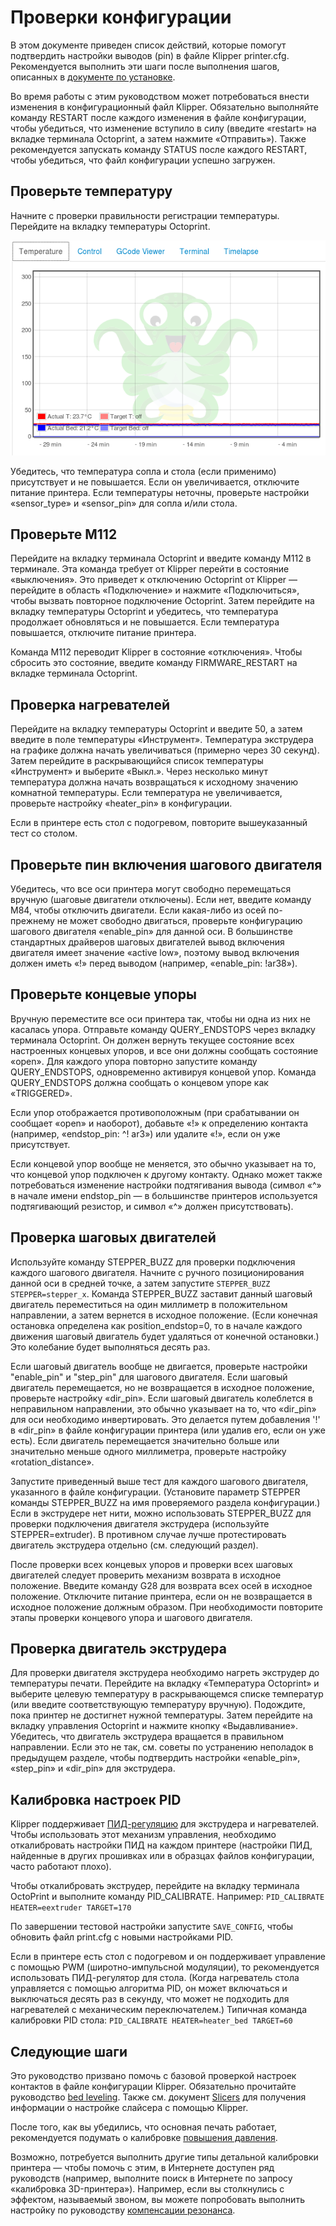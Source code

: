 # Проверки конфигурации

В этом документе приведен список действий, которые помогут подтвердить настройки выводов (pin) в файле Klipper printer.cfg. Рекомендуется выполнить эти шаги после выполнения шагов, описанных в [документе по установке](Installation.md).

Во время работы с этим руководством может потребоваться внести изменения в конфигурационный файл Klipper. Обязательно выполняйте команду RESTART после каждого изменения в файле конфигурации, чтобы убедиться, что изменение вступило в силу (введите «restart» на вкладке терминала Octoprint, а затем нажмите «Отправить»). Также рекомендуется запускать команду STATUS после каждого RESTART, чтобы убедиться, что файл конфигурации успешно загружен.

## Проверьте температуру

Начните с проверки правильности регистрации температуры. Перейдите на вкладку температуры Octoprint.

![octoprint-temperature](img/octoprint-temperature.png)

Убедитесь, что температура сопла и стола (если применимо) присутствует и не повышается. Если он увеличивается, отключите питание принтера. Если температуры неточны, проверьте настройки «sensor_type» и «sensor_pin» для сопла и/или стола.

## Проверьте M112

Перейдите на вкладку терминала Octoprint и введите команду M112 в терминале. Эта команда требует от Klipper перейти в состояние «выключения». Это приведет к отключению Octoprint от Klipper — перейдите в область «Подключение» и нажмите «Подключиться», чтобы вызвать повторное подключение Octoprint. Затем перейдите на вкладку температуры Octoprint и убедитесь, что температура продолжает обновляться и не повышается. Если температура повышается, отключите питание принтера.

Команда M112 переводит Klipper в состояние «отключения». Чтобы сбросить это состояние, введите команду FIRMWARE_RESTART на вкладке терминала Octoprint.

## Проверка нагревателей

Перейдите на вкладку температуры Octoprint и введите 50, а затем введите в поле температуры «Инструмент». Температура экструдера на графике должна начать увеличиваться (примерно через 30 секунд). Затем перейдите в раскрывающийся список температуры «Инструмент» и выберите «Выкл.». Через несколько минут температура должна начать возвращаться к исходному значению комнатной температуры. Если температура не увеличивается, проверьте настройку «heater_pin» в конфигурации.

Если в принтере есть стол с подогревом, повторите вышеуказанный тест со столом.

## Проверьте пин включения шагового двигателя

Убедитесь, что все оси принтера могут свободно перемещаться вручную (шаговые двигатели отключены). Если нет, введите команду M84, чтобы отключить двигатели. Если какая-либо из осей по-прежнему не может свободно двигаться, проверьте конфигурацию шагового двигателя «enable_pin» для данной оси. В большинстве стандартных драйверов шаговых двигателей вывод включения двигателя имеет значение «active low», поэтому вывод включения должен иметь «!» перед выводом (например, «enable_pin: !ar38»).

## Проверьте концевые упоры

Вручную переместите все оси принтера так, чтобы ни одна из них не касалась упора. Отправьте команду QUERY_ENDSTOPS через вкладку терминала Octoprint. Он должен вернуть текущее состояние всех настроенных концевых упоров, и все они должны сообщать состояние «open». Для каждого упора повторно запустите команду QUERY_ENDSTOPS, одновременно активируя концевой упор. Команда QUERY_ENDSTOPS должна сообщать о концевом упоре как «TRIGGERED».

Если упор отображается противоположным (при срабатывании он сообщает «open» и наоборот), добавьте «!» к определению контакта (например, «endstop_pin: ^! ar3») или удалите «!», если он уже присутствует.

Если концевой упор вообще не меняется, это обычно указывает на то, что концевой упор подключен к другому контакту. Однако может также потребоваться изменение настройки подтягивания вывода (символ «^» в начале имени endstop_pin — в большинстве принтеров используется подтягивающий резистор, и символ «^» должен присутствовать).

## Проверка шаговых двигателей

Используйте команду STEPPER_BUZZ для проверки подключения каждого шагового двигателя. Начните с ручного позиционирования данной оси в средней точке, а затем запустите `STEPPER_BUZZ STEPPER=stepper_x`. Команда STEPPER_BUZZ заставит данный шаговый двигатель переместиться на один миллиметр в положительном направлении, а затем вернется в исходное положение. (Если конечная остановка определена как position_endstop=0, то в начале каждого движения шаговый двигатель будет удаляться от конечной остановки.) Это колебание будет выполняться десять раз.

Если шаговый двигатель вообще не двигается, проверьте настройки "enable_pin" и "step_pin" для шагового двигателя. Если шаговый двигатель перемещается, но не возвращается в исходное положение, проверьте настройку «dir_pin». Если шаговый двигатель колеблется в неправильном направлении, это обычно указывает на то, что «dir_pin» для оси необходимо инвертировать. Это делается путем добавления '!' в «dir_pin» в файле конфигурации принтера (или удалив его, если он уже есть). Если двигатель перемещается значительно больше или значительно меньше одного миллиметра, проверьте настройку «rotation_distance».

Запустите приведенный выше тест для каждого шагового двигателя, указанного в файле конфигурации. (Установите параметр STEPPER команды STEPPER_BUZZ на имя проверяемого раздела конфигурации.) Если в экструдере нет нити, можно использовать STEPPER_BUZZ для проверки подключения двигателя экструдера (используйте STEPPER=extruder). В противном случае лучше протестировать двигатель экструдера отдельно (см. следующий раздел).

После проверки всех концевых упоров и проверки всех шаговых двигателей следует проверить механизм возврата в исходное положение. Введите команду G28 для возврата всех осей в исходное положение. Отключите питание принтера, если он не возвращается в исходное положение должным образом. При необходимости повторите этапы проверки концевого упора и шагового двигателя.

## Проверка двигатель экструдера

Для проверки двигателя экструдера необходимо нагреть экструдер до температуры печати. Перейдите на вкладку «Температура Octoprint» и выберите целевую температуру в раскрывающемся списке температур (или введите соответствующую температуру вручную). Подождите, пока принтер не достигнет нужной температуры. Затем перейдите на вкладку управления Octoprint и нажмите кнопку «Выдавливание». Убедитесь, что двигатель экструдера вращается в правильном направлении. Если это не так, см. советы по устранению неполадок в предыдущем разделе, чтобы подтвердить настройки «enable_pin», «step_pin» и «dir_pin» для экструдера.

## Калибровка настроек PID

Klipper поддерживает [ПИД-регуляцию](https://ru.wikipedia.org/wiki/ПИД-регулятор) для экструдера и нагревателей. Чтобы использовать этот механизм управления, необходимо откалибровать настройки ПИД на каждом принтере (настройки ПИД, найденные в других прошивках или в образцах файлов конфигурации, часто работают плохо).

Чтобы откалибровать экструдер, перейдите на вкладку терминала OctoPrint и выполните команду PID_CALIBRATE. Например: `PID_CALIBRATE HEATER=eextruder TARGET=170`

По завершении тестовой настройки запустите `SAVE_CONFIG`, чтобы обновить файл print.cfg с новыми настройками PID.

Если в принтере есть стол с подогревом и он поддерживает управление с помощью PWM (широтно-импульсной модуляции), то рекомендуется использовать ПИД-регулятор для стола. (Когда нагреватель стола управляется с помощью алгоритма PID, он может включаться и выключаться десять раз в секунду, что может не подходить для нагревателей с механическим переключателем.) Типичная команда калибровки PID стола: `PID_CALIBRATE HEATER=heater_bed TARGET=60`

## Следующие шаги

Это руководство призвано помочь с базовой проверкой настроек контактов в файле конфигурации Klipper. Обязательно прочитайте руководство [bed leveling](Bed_Level.md). Также см. документ [Slicers](Slicers.md) для получения информации о настройке слайсера с помощью Klipper.

После того, как вы убедились, что основная печать работает, рекомендуется подумать о калибровке [повышения давления](Pressure_Advance.md).

Возможно, потребуется выполнить другие типы детальной калибровки принтера — чтобы помочь с этим, в Интернете доступен ряд руководств (например, выполните поиск в Интернете по запросу «калибровка 3D-принтера»). Например, если вы столкнулись с эффектом, называемый звоном, вы можете попробовать выполнить настройку по руководству [компенсации резонанса](Resonance_Compensation.md).

